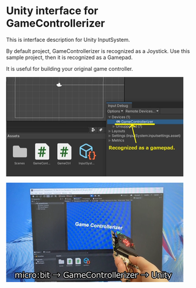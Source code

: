 # Unity interface for GameControllerizer

This is interface description for Unity InputSystem. 

By default project, GameControllerizer is recognized as a Joystick.
Use this sample project, then it is recognized as a Gamepad.

It is useful for building your original game controller.

![image0](./images/image0.png)

![image1](./images/image1.png)
